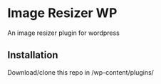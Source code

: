 # Image Resizer WP
An image resizer plugin for wordpress

## Installation
Download/clone this repo in /wp-content/plugins/
